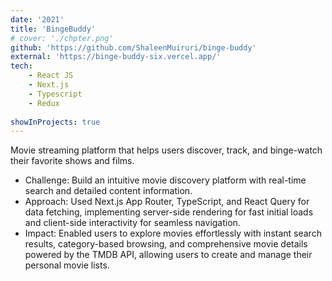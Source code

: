 ```yaml
---
date: '2021'
title: 'BingeBuddy'
# cover: './chpter.png'
github: 'https://github.com/ShaleenMuiruri/binge-buddy'
external: 'https://binge-buddy-six.vercel.app/'
tech:
    - React JS
    - Next.js
    - Typescript
    - Redux
    
showInProjects: true
---
```


Movie streaming platform that helps users discover, track, and binge-watch their favorite shows and films.

- Challenge: Build an intuitive movie discovery platform with real-time search and detailed content information.
- Approach: Used Next.js App Router, TypeScript, and React Query for data fetching, implementing server-side rendering for fast initial loads and client-side interactivity for seamless navigation.
- Impact: Enabled users to explore movies effortlessly with instant search results, category-based browsing, and comprehensive movie details powered by the TMDB API, allowing users to create and manage their personal movie lists.